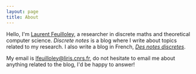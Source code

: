 ```yaml
---
layout: page
title: About
---
```


Hello, I'm [Laurent Feuilloley](https://perso.liris.cnrs.fr/lfeuilloley/), 
a researcher in discrete maths and theoretical computer science.
*Discrete notes* is a blog where I write about topics related to my research.
I also write a blog in French, 
*[Des notes discretes](https://des-notes-discretes.github.io)*. 

My email is lfeuilloley@liris.cnrs.fr, do not hesitate to email me about 
anything related to the blog, I'd be happy to answer! 




